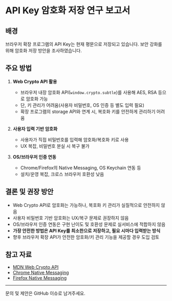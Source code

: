 # API Key 암호화 저장 연구 보고서

## 배경
브라우저 확장 프로그램의 API Key는 현재 평문으로 저장되고 있습니다. 보안 강화를 위해 암호화 저장 방안을 조사하였습니다.

## 주요 방법
1. **Web Crypto API 활용**
   - 브라우저 내장 암호화 API(`window.crypto.subtle`)를 사용해 AES, RSA 등으로 암호화 가능
   - 단, 키 관리가 어려움(사용자 비밀번호, OS 인증 등 별도 입력 필요)
   - 확장 프로그램의 storage API와 연계 시, 복호화 키를 안전하게 관리하기 어려움

2. **사용자 입력 기반 암호화**
   - 사용자가 직접 비밀번호를 입력해 암호화/복호화 키로 사용
   - UX 복잡, 비밀번호 분실 시 복구 불가

3. **OS/브라우저 인증 연동**
   - Chrome/Firefox의 Native Messaging, OS Keychain 연동 등
   - 설치/운영 복잡, 크로스 브라우저 호환성 낮음

## 결론 및 권장 방안
- Web Crypto API로 암호화는 가능하나, 복호화 키 관리가 실질적으로 안전하지 않음
- 사용자 비밀번호 기반 암호화는 UX/복구 문제로 권장하지 않음
- OS/브라우저 인증 연동은 구현 난이도 및 호환성 문제로 실서비스에 적합하지 않음
- **가장 안전한 방법은 API Key를 최소한으로 저장하고, 필요 시마다 입력받는 방식**
- 향후 브라우저 확장 API가 안전한 암호화/키 관리 기능을 제공할 경우 도입 검토

## 참고 자료
- [MDN Web Crypto API](https://developer.mozilla.org/en-US/docs/Web/API/Web_Crypto_API)
- [Chrome Native Messaging](https://developer.chrome.com/docs/apps/nativeMessaging/)
- [Firefox Native Messaging](https://developer.mozilla.org/en-US/docs/Mozilla/Add-ons/WebExtensions/Native_messaging)

---

문의 및 제안은 GitHub 이슈로 남겨주세요.